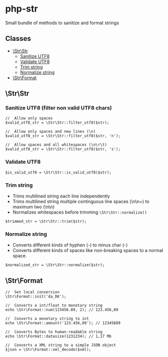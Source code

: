 # php-str
Small bundle of methods to sanitize and format strings

## Classes
- [\Str\Str](#strstr)
  - [Sanitize UTF8](#sanitize-utf8-filter-non-valid-utf8-chars)
  - [Validate UTF8](#validate-utf8)
  - [Trim string](#trim-string)
  - [Normalize string](#normalize-string)
- [\Str\Format](#strformat)

## \Str\Str

### Sanitize UTF8 (filter non valid UTF8 chars)
```
//  Allow only spaces
$valid_utf8_str = \Str\Str::filter_utf8($str);

//  Allow only spaces and new lines (\n)
$valid_utf8_str = \Str\Str::filter_utf8($str, 'n');

//  Allow spaces and all whitespaces (\n\r\t)
$valid_utf8_str = \Str\Str::filter_utf8($str, 's');
```

### Validate UTF8
```
$is_valid_utf8 = \Str\Str::is_valid_utf8($str);
```

### Trim string
- Trims multilined string each line independently
- Trims multilined string multiple continguous line spaces (\n\n+) to maximum two (\n\n)
- Normalizes whitespaces before trimming `\Str\Str::normalize()`
```
$trimmed_str = \Str\Str::trim($str);
```

### Normalize string
- Converts different kinds of hyphen (-) to minus char (-)
- Converts different kinds of spaces like non-breaking spaces to a normal space.
```
$normalized_str = \Str\Str::normalize($str);
```

## \Str\Format
```
//  Set local conversion
\Str\Format::init('da_DK');

//  Converts a int/float to monetary string
echo \Str\Format::num(123456.89, 2); // 123.456,89

//	Converts a monetary string to int
echo \Str\Format::amount('123.456,89'); // 12345689

//  Converts Bytes to human-readable string
echo \Str\Format::datasize(1231234); // 1,17 Mb

//  Converts a XML string to a simple JSON object
$json = \Str\Format::xml_decode($xml);
```